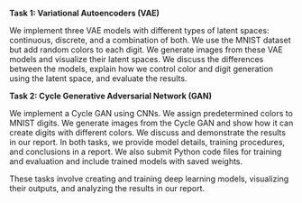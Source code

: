 **Task 1: Variational Autoencoders (VAE)**
  
  We implement three VAE models with different types of latent spaces: continuous, discrete, and a combination of both.
  We use the MNIST dataset but add random colors to each digit.
  We generate images from these VAE models and visualize their latent spaces.
  We discuss the differences between the models, explain how we control color and digit generation using the latent space, and evaluate the results.

**Task 2: Cycle Generative Adversarial Network (GAN)**
  
  We implement a Cycle GAN using CNNs.
  We assign predetermined colors to MNIST digits.
  We generate images from the Cycle GAN and show how it can create digits with different colors.
  We discuss and demonstrate the results in our report.
  In both tasks, we provide model details, training procedures, and conclusions in a report. We also submit Python code files for training and evaluation and include trained models with saved weights.

These tasks involve creating and training deep learning models, visualizing their outputs, and analyzing the results in our report.
